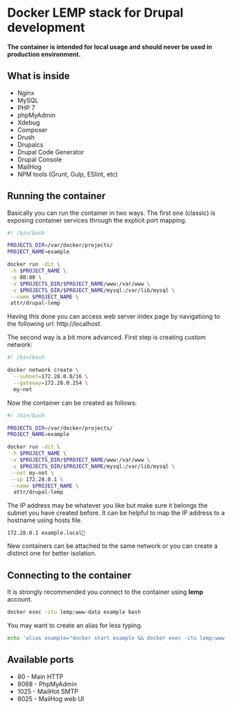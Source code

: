 # Docker LEMP stack for Drupal development

**The container is intended for local usage and should never be used in production environment.**

## What is inside

* Nginx
* MySQL
* PHP 7
* phpMyAdmin
* Xdebug
* Composer
* Drush
* Drupalcs
* Drupal Code Generator
* Drupal Console
* MailHog
* NPM tools (Grunt, Gulp, ESlint, etc)

## Running the container

Basically you can run the container in two ways. The first one (classic) is exposing container services through the explicit port mapping.
```bash
#! /bin/bash

PROJECTS_DIR=/var/docker/projects/
PROJECT_NAME=example

docker run -dit \
 -h $PROJECT_NAME \
 -p 80:80 \
 -v $PROJECTS_DIR/$PROJECT_NAME/www:/var/www \
 -v $PROJECTS_DIR/$PROJECT_NAME/mysql:/var/lib/mysql \
 --name $PROJECT_NAME \
 attr/drupal-lemp
```
Having this done you can access web server index page by navigationg to the following url: http://localhost.

The second way is a bit more advanced.
First step is creating custom network:
```bash
#! /bin/bash

docker network create \
  --subnet=172.28.0.0/16 \
  --gateway=172.28.0.254 \
  my-net
```
Now the container can be created as follows:
```bash
#! /bin/bash

PROJECTS_DIR=/var/docker/projects/
PROJECT_NAME=example

docker run -dit \
 -h $PROJECT_NAME \
 -v $PROJECTS_DIR/$PROJECT_NAME/www:/var/www \
 -v $PROJECTS_DIR/$PROJECT_NAME/mysql:/var/lib/mysql \
 --net my-net \
 --ip 172.28.0.1 \
 --name $PROJECT_NAME \
  attr/drupal-lemp
```
The IP address may be whatever you like but make sure it belongs the subnet you have created before. It can be helpful to map the IP address to a hostname using hosts file.
```
172.28.0.1 example.local
```
New containers can be attached to the same network or you can create a distinct one for better isolation.

## Connecting to the container

It is strongly recommended you connect to the container using **lemp** account.
```bash
docker exec -itu lemp:www-data example bash
```
You may want to create an alias for less typing.
```bash
echo 'alias example="docker start example && docker exec -itu lemp:www-data example bash"' >> ~/.bashrc
```

## Available ports
* 80 - Main HTTP
* 8088 - PhpMyAdmin
* 1025 - MailHot SMTP
* 8025 - MailHog web UI
